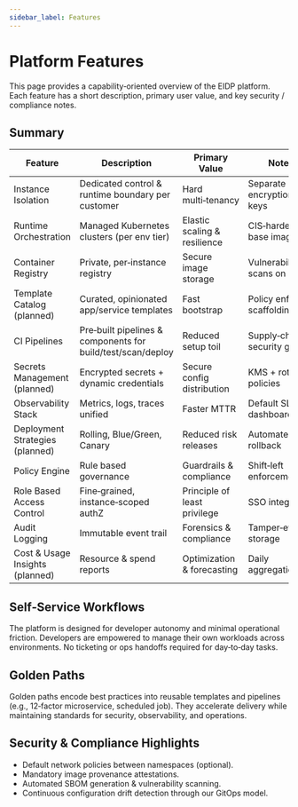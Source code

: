 ```yaml
---
sidebar_label: Features
---
```


# Platform Features

This page provides a capability‑oriented overview of the EIDP platform. Each feature has a short description, primary
user value, and key security / compliance notes.

## Summary

| Feature                         | Description                                                 | Primary Value                | Notes                       |
|---------------------------------|-------------------------------------------------------------|------------------------------|-----------------------------|
| Instance Isolation              | Dedicated control & runtime boundary per customer           | Hard multi‑tenancy           | Separate encryption keys    |
| Runtime Orchestration           | Managed Kubernetes clusters (per env tier)                  | Elastic scaling & resilience | CIS‑hardened base images    |
| Container Registry              | Private, per‑instance registry                              | Secure image storage         | Vulnerability scans on push |
| Template Catalog (planned)      | Curated, opinionated app/service templates                  | Fast bootstrap               | Policy enforced scaffolding |
| CI Pipelines                    | Pre‑built pipelines & components for build/test/scan/deploy | Reduced setup toil           | Supply‑chain security gates |
| Secrets Management (planned)    | Encrypted secrets + dynamic credentials                     | Secure config distribution   | KMS + rotation policies     |
| Observability Stack             | Metrics, logs, traces unified                               | Faster MTTR                  | Default SLO dashboards      |
| Deployment Strategies (planned) | Rolling, Blue/Green, Canary                                 | Reduced risk releases        | Automated rollback          |
| Policy Engine                   | Rule based governance                                       | Guardrails & compliance      | Shift‑left enforcement      |
| Role Based Access Control       | Fine‑grained, instance‑scoped authZ                         | Principle of least privilege | SSO integration             |
| Audit Logging                   | Immutable event trail                                       | Forensics & compliance       | Tamper‑evident storage      |
| Cost & Usage Insights (planned) | Resource & spend reports                                    | Optimization & forecasting   | Daily aggregation           |

## Self‑Service Workflows

The platform is designed for developer autonomy and minimal operational friction.
Developers are empowered to manage their own workloads across environments.
No ticketing or ops handoffs required for day‑to‑day tasks.

## Golden Paths

Golden paths encode best practices into reusable templates and pipelines (e.g., 12‑factor microservice,
scheduled job). They accelerate delivery while maintaining standards for security, observability, and operations.

## Security & Compliance Highlights

- Default network policies between namespaces (optional).
- Mandatory image provenance attestations.
- Automated SBOM generation & vulnerability scanning.
- Continuous configuration drift detection through our GitOps model.

